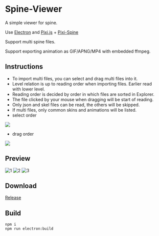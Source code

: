 # Spine-Viewer

A simple viewer for spine.

Use [Electron](https://www.electronjs.org)
and [Pixi.js](https://github.com/pixijs/pixijs) + [Pixi-Spine](https://github.com/pixijs/spine)

Support multi spine files.

Support exporting animation as GIF/APNG/MP4 with embedded ffmpeg.

## Instructions

- To import multi files, you can select and drag multi files into it.
- Level relation is up to reading order when importing files. Earlier read with lower level.
- Reading order is decided by order in which files are sorted in Explorer.
- The file clicked by your mouse when dragging will be start of reading.
- Only json and skel files can be read, the others will be skipped.
- If multi files, only common skins and animations will be listed.
- select order

![](https://ae01.alicdn.com/kf/S48f18d6a75b94f1094c76c9e857b7cd1T.png)

- drag order

![](https://ae01.alicdn.com/kf/Sd48a55b8b02344599276cdc1d1f1cc2ak.png)

## Preview

![1](https://ae01.alicdn.com/kf/Sd57b4d9e05234a41aedb2ef7d8294a62F.png)
![2](https://ae01.alicdn.com/kf/S69207e50860b47ffa922d835c2f67f43I.png)
![3](https://ae01.alicdn.com/kf/Sdb52e10cb8c84ba6bc221680961abecea.png)

## Download

[Release](https://github.com/anosu/Spine-Viewer/releases)

## Build

```
npm i
npm run electron:build
```